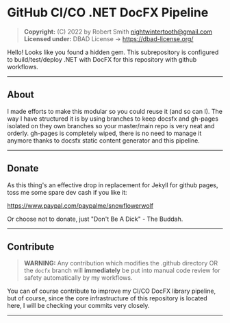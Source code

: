 # GitHub CI/CO .NET DocFX Pipeline

> **Copyright:** (C) 2022 by Robert Smith <nightwintertooth@gmail.com>
> **Licensed under:**  DBAD License -> https://dbad-license.org/

Hello!  Looks like you found a hidden gem.  This subrepository is configured to build/test/deploy .NET with DocFX for this repository with github workflows.

----------------
## About

I made efforts to make this modular so you could reuse it (and so can I).   The way I have structured it is by using branches to keep docsfx and gh-pages isolated on they own branches so your master/main repo is very neat and orderly.  gh-pages is completely wiped, there is no need to manage it anymore thanks to docsfx static content generator and this pipeline.

----------------
## Donate

As this thing's an effective drop in replacement for Jekyll for github pages, toss me some spare dev cash if you like it:

https://www.paypal.com/paypalme/snowflowerwolf

Or choose not to donate, just "Don't Be A Dick" - The Buddah.

----------------
## Contribute

> __WARNING:__ Any contribution which modifies the .github directory OR the ``docfx`` branch will **immediately** be put into manual code review for safety automatically by my workflows.

You can of course contribute to improve my CI/CO DocFX library pipeline, but of course, since the core infrastructure of this repository is located here, I will be checking your commits very closely.

----------------